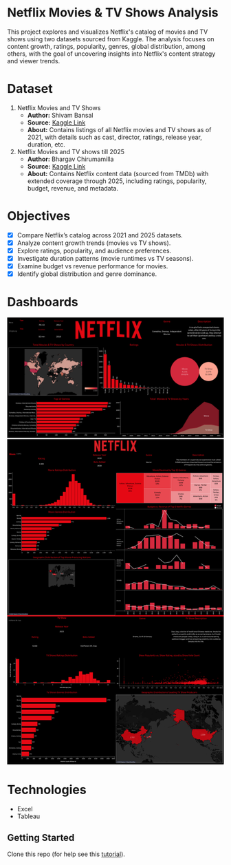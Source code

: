 # Netflix Movies & TV Shows Analysis
This project explores and visualizes Netflix's catalog of movies and TV shows using two datasets sourced from Kaggle. The analysis focuses on content growth, ratings, popularity, genres, global distribution, among others, with the goal of uncovering insights into Netflix's content strategy and viewer trends.

# Dataset
1. Netflix Movies and TV Shows
    * **Author:** Shivam Bansal
    * **Source:** [Kaggle Link](https://www.kaggle.com/datasets/shivamb/netflix-shows?resource=download&select=netflix_titles.csv)
    * **About:** Contains listings of all Netflix movies and TV shows as of 2021, with details such as cast, director, ratings, release year, duration, etc.
2. Netflix Movies and TV shows till 2025
    * **Author:** Bhargav Chirumamilla
    * **Source:** [Kaggle Link](https://www.kaggle.com/datasets/bhargavchirumamilla/netflix-movies-and-tv-shows-till-2025)
    * **About:** Contains Netflix content data (sourced from TMDb) with extended coverage through 2025, including ratings, popularity, budget, revenue, and metadata.

# Objectives
- [x] Compare Netflix’s catalog across 2021 and 2025 datasets.
- [x] Analyze content growth trends (movies vs TV shows).
- [x] Explore ratings, popularity, and audience preferences.
- [x] Investigate duration patterns (movie runtimes vs TV seasons).
- [x] Examine budget vs revenue performance for movies.
- [x] Identify global distribution and genre dominance.

# Dashboards
![Netflix Movies & TV Shows Till 2021_dashboard](Netflix%20Movies%20%26%20TV%20Shows%20Till%202021/Netflix%20Movies%20%26%20TV%20Shows%20Till%202021_dashboard.png)
<br>
![Netflix Movies and TV Shows Till 2025](Netflix%20Movies%20and%20TV%20Shows%20Till%202025/Netflix%20Movies%20and%20TV%20Shows%20Till%202025_dashboard.png)

# Technologies
* Excel
* Tableau

## Getting Started
Clone this repo (for help see this [tutorial](https://help.github.com/articles/cloning-a-repository/)).
